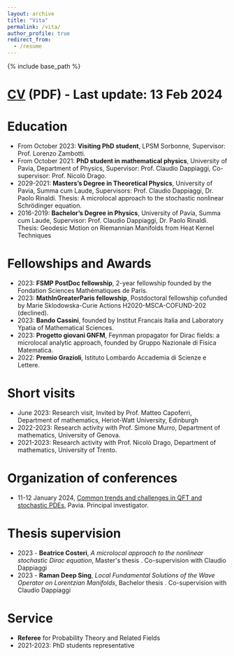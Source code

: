 ```yaml
---
layout: archive
title: "Vita"
permalink: /vita/
author_profile: true
redirect_from:
  - /resume
---
```


{% include base_path %}

# [**CV**](http://albertobonicelli.github.io/files/Curriculum_Vitae_updated.pdf) (PDF) - Last update: 13 Feb 2024

Education
======
* From October 2023: **Visiting PhD student**, LPSM Sorbonne, Supervisor: Prof. Lorenzo Zambotti.
* From October 2021: **PhD student in mathematical physics**, University of Pavia, Department of Physics, Supervisor: Prof. Claudio Dappiaggi, Co-supervisor: Prof. Nicolò Drago.
* 2029-2021: **Masters’s Degree in Theoretical Physics**, University of Pavia, Summa cum Laude, Supervisors: Prof. Claudio Dappiaggi, Dr. Paolo Rinaldi. Thesis: A microlocal approach to the stochastic nonlinear Schrödinger equation.
* 2016-2019: **Bachelor’s Degree in Physics**, University of Pavia, Summa cum Laude, Supervisor: Prof. Claudio Dappiaggi, Dr. Paolo Rinaldi. Thesis: Geodesic Motion on Riemannian Manifolds from Heat Kernel Techniques


Fellowships and Awards
======
* 2023: **FSMP PostDoc fellowship**, 2-year fellowship founded by the Fondation Sciences Mathématiques de Paris.
* 2023: **MathInGreaterParis fellowship**, Postdoctoral fellowship cofunded by Marie Sklodowska-Curie Actions H2020-MSCA-COFUND-202 (declined).
* 2023: **Bando Cassini**, founded by Institut Francais Italia and Laboratory Ypatia of Mathematical Sciences.
* 2023: **Progetto giovani GNFM**, Feynman propagator for Dirac fields: a microlocal analytic approach, founded by Gruppo Nazionale di Fisica Matematica.
* 2022: **Premio Grazioli**, Istituto Lombardo Accademia di Scienze e Lettere.
  
Short visits
======
* June 2023: Research visit, Invited by Prof. Matteo Capoferri, Department of mathematics, Heriot-Watt University, Edinburgh
* 2022-2023: Research activity with Prof. Simone Murro, Department of mathematics, University of Genova.
* 2021-2023: Research activity with Prof. Nicolò Drago, Department of mathematics, University of Trento.


Organization of conferences
======
* 11-12 January 2024, [Common trends and challenges in QFT and stochastic PDEs](https://sites.google.com/view/spdesqft/home), Pavia. Principal investigator. 

Thesis supervision
======
* 2023 - **Beatrice Costeri**, _A microlocal approach to the nonlinear stochastic Dirac equation_, Master's thesis . Co-supervision with Claudio Dappiaggi
* 2023 - **Raman Deep Sing**, _Local Fundamental Solutions of the Wave Operator on Lorentzian Manifolds_, Bachelor thesis . Co-supervision with Claudio Dappiaggi
  
Service
======
* **Referee** for Probability Theory and Related Fields
* 2021-2023: PhD students representative
  
